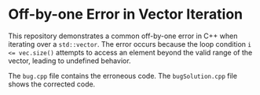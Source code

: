# Off-by-one Error in Vector Iteration

This repository demonstrates a common off-by-one error in C++ when iterating over a `std::vector`.  The error occurs because the loop condition `i <= vec.size()` attempts to access an element beyond the valid range of the vector, leading to undefined behavior.

The `bug.cpp` file contains the erroneous code.  The `bugSolution.cpp` file shows the corrected code.